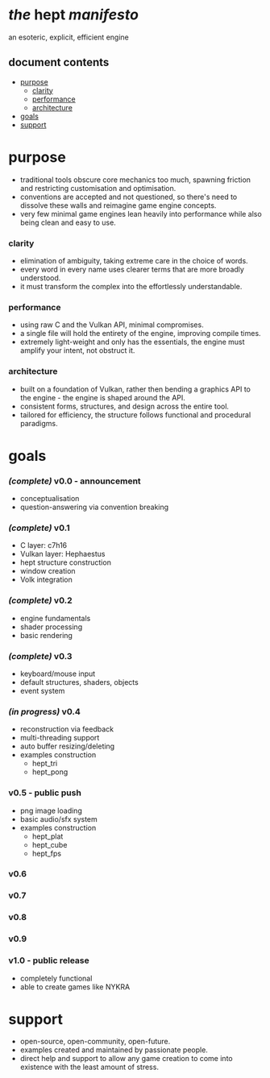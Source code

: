 # *the* **hept** *manifesto*
an esoteric, explicit, efficient engine

## document contents
- [purpose](#purpose)
	- [clarity](#clarity)
	- [performance](#performance)
	- [architecture](#architecture)
- [goals](#goals)
- [support](#support)

# purpose
- traditional tools obscure core mechanics too much, spawning friction and restricting customisation and optimisation.
- conventions are accepted and not questioned, so there's need to dissolve these walls and reimagine game engine concepts.
- very few minimal game engines lean heavily into performance while also being clean and easy to use.

### clarity
- elimination of ambiguity, taking extreme care in the choice of words.
- every word in every name uses clearer terms that are more broadly understood.
- it must transform the complex into the effortlessly understandable.

### performance
- using raw C and the Vulkan API, minimal compromises.
- a single file will hold the entirety of the engine, improving compile times.
- extremely light-weight and only has the essentials, the engine must amplify your intent, not obstruct it.

### architecture
- built on a foundation of Vulkan, rather then bending a graphics API to the engine - the engine is shaped around the API.
- consistent forms, structures, and design across the entire tool.
- tailored for efficiency, the structure follows functional and procedural paradigms.

# goals
### *(complete)* v0.0 - announcement
- conceptualisation
- question-answering via convention breaking
### *(complete)* v0.1
- C layer: c7h16
- Vulkan layer: Hephaestus
- hept structure construction
- window creation
- Volk integration
### *(complete)* v0.2
- engine fundamentals
- shader processing
- basic rendering
### *(complete)* v0.3
- keyboard/mouse input
- default structures, shaders, objects
- event system
### *(in progress)* v0.4
- reconstruction via feedback
- multi-threading support
- auto buffer resizing/deleting
- examples construction
	- hept_tri
	- hept_pong
### v0.5 - public push
- png image loading
- basic audio/sfx system
- examples construction
	- hept_plat
	- hept_cube
	- hept_fps
### v0.6
### v0.7
### v0.8
### v0.9
### v1.0 - public release
- completely functional
- able to create games like NYKRA

# support
- open-source, open-community, open-future.
- examples created and maintained by passionate people.
- direct help and support to allow any game creation to come into existence with the least amount of stress.
